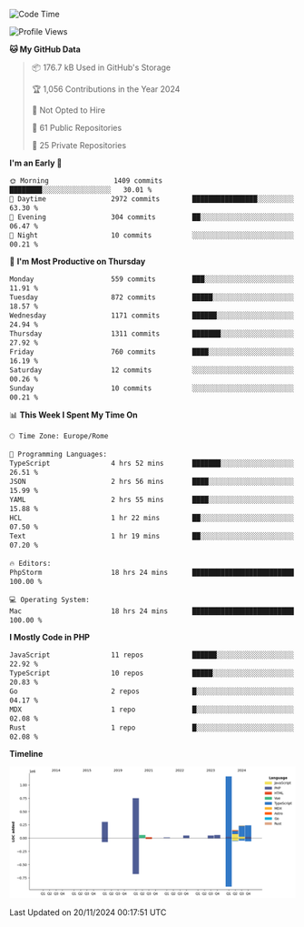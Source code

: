 <!--START_SECTION:waka-->
![Code Time](http://img.shields.io/badge/Code%20Time-5%2C450%20hrs%2032%20mins-blue)

![Profile Views](http://img.shields.io/badge/Profile%20Views-0-blue)

**🐱 My GitHub Data** 

> 📦 176.7 kB Used in GitHub's Storage 
 > 
> 🏆 1,056 Contributions in the Year 2024
 > 
> 🚫 Not Opted to Hire
 > 
> 📜 61 Public Repositories 
 > 
> 🔑 25 Private Repositories 
 > 
**I'm an Early 🐤** 

```text
🌞 Morning                1409 commits        ████████░░░░░░░░░░░░░░░░░   30.01 % 
🌆 Daytime                2972 commits        ████████████████░░░░░░░░░   63.30 % 
🌃 Evening                304 commits         ██░░░░░░░░░░░░░░░░░░░░░░░   06.47 % 
🌙 Night                  10 commits          ░░░░░░░░░░░░░░░░░░░░░░░░░   00.21 % 
```
📅 **I'm Most Productive on Thursday** 

```text
Monday                   559 commits         ███░░░░░░░░░░░░░░░░░░░░░░   11.91 % 
Tuesday                  872 commits         █████░░░░░░░░░░░░░░░░░░░░   18.57 % 
Wednesday                1171 commits        ██████░░░░░░░░░░░░░░░░░░░   24.94 % 
Thursday                 1311 commits        ███████░░░░░░░░░░░░░░░░░░   27.92 % 
Friday                   760 commits         ████░░░░░░░░░░░░░░░░░░░░░   16.19 % 
Saturday                 12 commits          ░░░░░░░░░░░░░░░░░░░░░░░░░   00.26 % 
Sunday                   10 commits          ░░░░░░░░░░░░░░░░░░░░░░░░░   00.21 % 
```


📊 **This Week I Spent My Time On** 

```text
🕑︎ Time Zone: Europe/Rome

💬 Programming Languages: 
TypeScript               4 hrs 52 mins       ███████░░░░░░░░░░░░░░░░░░   26.51 % 
JSON                     2 hrs 56 mins       ████░░░░░░░░░░░░░░░░░░░░░   15.99 % 
YAML                     2 hrs 55 mins       ████░░░░░░░░░░░░░░░░░░░░░   15.88 % 
HCL                      1 hr 22 mins        ██░░░░░░░░░░░░░░░░░░░░░░░   07.50 % 
Text                     1 hr 19 mins        ██░░░░░░░░░░░░░░░░░░░░░░░   07.20 % 

🔥 Editors: 
PhpStorm                 18 hrs 24 mins      █████████████████████████   100.00 % 

💻 Operating System: 
Mac                      18 hrs 24 mins      █████████████████████████   100.00 % 
```

**I Mostly Code in PHP** 

```text
JavaScript               11 repos            ██████░░░░░░░░░░░░░░░░░░░   22.92 % 
TypeScript               10 repos            █████░░░░░░░░░░░░░░░░░░░░   20.83 % 
Go                       2 repos             █░░░░░░░░░░░░░░░░░░░░░░░░   04.17 % 
MDX                      1 repo              █░░░░░░░░░░░░░░░░░░░░░░░░   02.08 % 
Rust                     1 repo              █░░░░░░░░░░░░░░░░░░░░░░░░   02.08 % 
```



**Timeline**

![Lines of Code chart](https://raw.githubusercontent.com/frnwtr/frnwtr/main/assets/bar_graph.png)


 Last Updated on 20/11/2024 00:17:51 UTC
<!--END_SECTION:waka-->